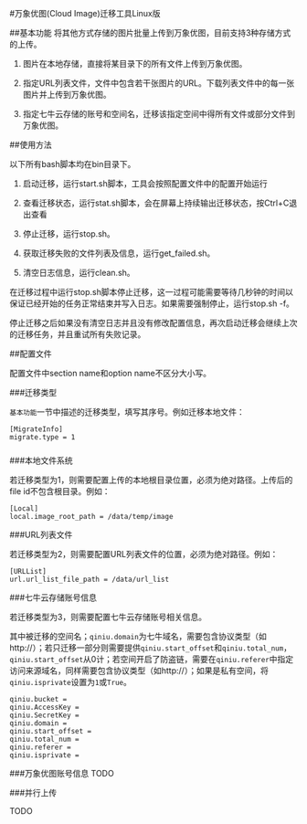 #万象优图(Cloud Image)迁移工具Linux版

##基本功能
将其他方式存储的图片批量上传到万象优图，目前支持3种存储方式的上传。

1. 图片在本地存储，直接将某目录下的所有文件上传到万象优图。

2. 指定URL列表文件，文件中包含若干张图片的URL。下载列表文件中的每一张图片并上传到万象优图。

3. 指定七牛云存储的账号和空间名，迁移该指定空间中得所有文件或部分文件到万象优图。

##使用方法

以下所有bash脚本均在bin目录下。

1. 启动迁移，运行start.sh脚本，工具会按照配置文件中的配置开始运行

2. 查看迁移状态，运行stat.sh脚本，会在屏幕上持续输出迁移状态，按Ctrl+C退出查看

3. 停止迁移，运行stop.sh。

4. 获取迁移失败的文件列表及信息，运行get_failed.sh。

5. 清空日志信息，运行clean.sh。

在迁移过程中运行stop.sh脚本停止迁移，这一过程可能需要等待几秒钟的时间以保证已经开始的任务正常结束并写入日志。如果需要强制停止，运行stop.sh -f。

停止迁移之后如果没有清空日志并且没有修改配置信息，再次启动迁移会继续上次的迁移任务，并且重试所有失败记录。

##配置文件

配置文件中section name和option name不区分大小写。

###迁移类型

`基本功能`一节中描述的迁移类型，填写其序号。例如迁移本地文件：


```
[MigrateInfo]
migrate.type = 1
```

###

###本地文件系统

若迁移类型为1，则需要配置上传的本地根目录位置，必须为绝对路径。上传后的file id不包含根目录。例如：

```
[Local]
local.image_root_path = /data/temp/image
```

###URL列表文件

若迁移类型为2，则需要配置URL列表文件的位置，必须为绝对路径。例如：

```
[URLList]
url.url_list_file_path = /data/url_list
```

###七牛云存储账号信息

若迁移类型为3，则需要配置七牛云存储账号相关信息。

其中被迁移的空间名；`qiniu.domain`为七牛域名，需要包含协议类型（如http://）；若只迁移一部分则需要提供`qiniu.start_offset`和`qiniu.total_num`，`qiniu.start_offset`从0计；若空间开启了防盗链，需要在`qiniu.referer`中指定访问来源域名，同样需要包含协议类型（如http://）；如果是私有空间，将`qiniu.isprivate`设置为`1`或`True`。

```
qiniu.bucket = 
qiniu.AccessKey = 
qiniu.SecretKey = 
qiniu.domain = 
qiniu.start_offset = 
qiniu.total_num = 
qiniu.referer = 
qiniu.isprivate = 
```

###万象优图账号信息
TODO

###并行上传

TODO

